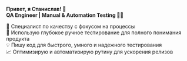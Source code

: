 **Привет, я Станислав! 👋**  
**QA Engineer | Manual & Automation Testing 👨‍💻**

🚀 Специалист по качеству с фокусом на процессы  
🧠 Использую глубокое ручное тестирование для полного понимания продукта  
💡 Пишу код для быстрого, умного и надежного тестирования  
📈 Оптимизирую и автоматизирую рутину для ускорения релизов
